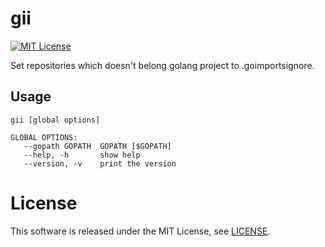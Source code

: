 # gii
[![MIT License](http://img.shields.io/badge/license-MIT-blue.svg?style=flat)](LICENSE)

Set repositories which doesn't belong golang project to .goimportsignore.



## Usage
~~~
gii [global options]

GLOBAL OPTIONS:
   --gopath GOPATH  GOPATH [$GOPATH]
   --help, -h       show help
   --version, -v    print the version
~~~

License
=======
This software is released under the MIT License, see [LICENSE](LICENSE).

